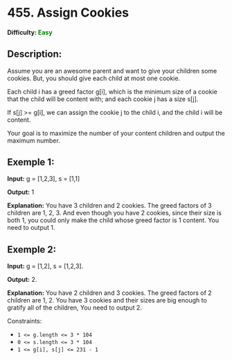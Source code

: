 # **455. Assign Cookies**

#### __Difficulty:__ **<span style="color:green">Easy</span>**

## **Description:**
Assume you are an awesome parent and want to give your children some cookies. But, you should give each child at most one cookie.

Each child i has a greed factor g[i], which is the minimum size of a cookie that the child will be content with; and each cookie j has a size s[j]. 

If s[j] >= g[i], we can assign the cookie j to the child i, and the child i will be content.

Your goal is to maximize the number of your content children and output the maximum number.

## **Exemple 1:**
**Input:** g = [1,2,3], s = [1,1]

**Output:** 1

**Explanation:** You have 3 children and 2 cookies. The greed factors of 3 children are 1, 2, 3. 
And even though you have 2 cookies, since their size is both 1, you could only make the child whose greed factor is 1 content.
You need to output 1.

## **Exemple 2:**

**Input:** g = [1,2], s = [1,2,3].

**Output:** 2.

**Explanation:** You have 2 children and 3 cookies. The greed factors of 2 children are 1, 2.
You have 3 cookies and their sizes are big enough to gratify all of the children, 
You need to output 2.

Constraints:

- `1 <= g.length <= 3 * 104`
- `0 <= s.length <= 3 * 104`
- `1 <= g[i], s[j] <= 231 - 1`